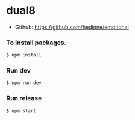 # dual8

* Github: https://github.com/hedinne/emotional

### To Install packages.

```bash
$ npm install
```

### Run dev
```bash
$ npm run dev
```

### Run release
```bash
$ npm start
```
